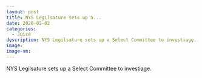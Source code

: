 ```yaml
---
layout: post
title: NYS Legilsature sets up a...
date: 2020-02-02
categories: 
  - Juice
description: NYS Legilsature sets up a Select Committee to investiage.
image: 
image-sm: 
---
```

NYS Legilsature sets up a Select Committee to investiage.
